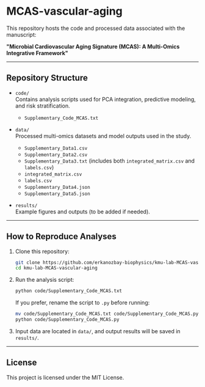 # MCAS-vascular-aging

This repository hosts the code and processed data associated with the manuscript:

**"Microbial Cardiovascular Aging Signature (MCAS): A Multi-Omics Integrative Framework"**

---

## Repository Structure

- `code/`  
  Contains analysis scripts used for PCA integration, predictive modeling, and risk stratification.  
  - `Supplementary_Code_MCAS.txt`

- `data/`  
  Processed multi-omics datasets and model outputs used in the study.  
  - `Supplementary_Data1.csv`  
  - `Supplementary_Data2.csv`  
  - `Supplementary_Data3.txt` (includes both `integrated_matrix.csv` and `labels.csv`)  
  - `integrated_matrix.csv`  
  - `labels.csv`  
  - `Supplementary_Data4.json`  
  - `Supplementary_Data5.json`

- `results/`  
  Example figures and outputs (to be added if needed).

---

## How to Reproduce Analyses

1. Clone this repository:
   ```bash
   git clone https://github.com/erkanozbay-biophysics/kmu-lab-MCAS-vascular-aging.git
   cd kmu-lab-MCAS-vascular-aging
   ```

2. Run the analysis script:
   ```bash
   python code/Supplementary_Code_MCAS.txt
   ```

   If you prefer, rename the script to `.py` before running:
   ```bash
   mv code/Supplementary_Code_MCAS.txt code/Supplementary_Code_MCAS.py
   python code/Supplementary_Code_MCAS.py
   ```

3. Input data are located in `data/`, and output results will be saved in `results/`.

---

## License

This project is licensed under the MIT License.
